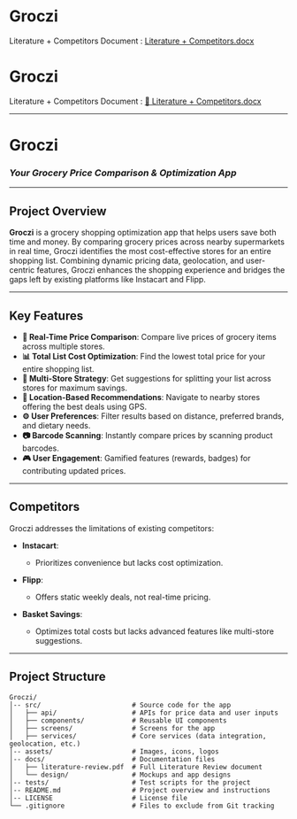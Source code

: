 # Groczi

Literature + Competitors Document : 
[Literature + Competitors.docx](https://github.com/user-attachments/files/18188417/Literature.%2B.Competitors.docx)
# Groczi  
Literature + Competitors Document : [📄 Literature + Competitors.docx](link-to-file)  

---

# Groczi  
### *Your Grocery Price Comparison & Optimization App*  

---

## **Project Overview**  
**Groczi** is a grocery shopping optimization app that helps users save both time and money. By comparing grocery prices across nearby supermarkets in real time, Groczi identifies the most cost-effective stores for an entire shopping list. Combining dynamic pricing data, geolocation, and user-centric features, Groczi enhances the shopping experience and bridges the gaps left by existing platforms like Instacart and Flipp.

---

## **Key Features**  
- **🛒 Real-Time Price Comparison**: Compare live prices of grocery items across multiple stores.  
- **📊 Total List Cost Optimization**: Find the lowest total price for your entire shopping list.  
- **🔀 Multi-Store Strategy**: Get suggestions for splitting your list across stores for maximum savings.  
- **📍 Location-Based Recommendations**: Navigate to nearby stores offering the best deals using GPS.  
- **⚙️ User Preferences**: Filter results based on distance, preferred brands, and dietary needs.  
- **📷 Barcode Scanning**: Instantly compare prices by scanning product barcodes.  
- **🎮 User Engagement**: Gamified features (rewards, badges) for contributing updated prices.  

---

## **Competitors**  
Groczi addresses the limitations of existing competitors:  

- **Instacart**:  
   - Prioritizes convenience but lacks cost optimization.  

- **Flipp**:  
   - Offers static weekly deals, not real-time pricing.  

- **Basket Savings**:  
   - Optimizes total costs but lacks advanced features like multi-store suggestions.  

---

## **Project Structure**  

```plaintext
Groczi/
│-- src/                       # Source code for the app
│   ├── api/                   # APIs for price data and user inputs
│   ├── components/            # Reusable UI components
│   ├── screens/               # Screens for the app
│   ├── services/              # Core services (data integration, geolocation, etc.)
│-- assets/                    # Images, icons, logos
│-- docs/                      # Documentation files
│   ├── literature-review.pdf  # Full Literature Review document
│   └── design/                # Mockups and app designs
│-- tests/                     # Test scripts for the project
│-- README.md                  # Project overview and instructions
│-- LICENSE                    # License file
└── .gitignore                 # Files to exclude from Git tracking
